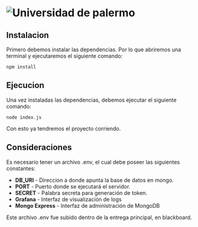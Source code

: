 # ![Universidad de palermo](https://www.palermo.edu/images/header/logo.png)


## Instalacion

Primero debemos instalar las dependencias. Por lo que abriremos una terminal y ejecutaremos el siguiente comando:

```
npm install
```

## Ejecucion

Una vez instaladas las dependencias, debemos ejecutar el siguiente comando:

```
node index.js
```

Con esto ya tendremos el proyecto corriendo.


## Consideraciones

Es necesario tener un archivo .env, el cual debe poseer las siguientes constantes:

- **DB_URI** - Direccion a donde apunta la base de datos en mongo.
- **PORT** - Puerto donde se ejecutará el servidor.
- **SECRET** - Palabra secreta para generación de token.
- **Grafana** - Interfaz de visualización de logs
- **Mongo Express** - Interfaz de administración de MongoDB


Este archivo .env fue subido dentro de la entrega principal, en blackboard.